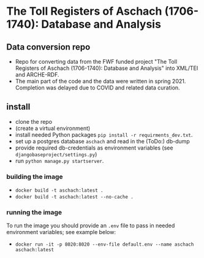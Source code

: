 # The Toll Registers of Aschach (1706-1740): Database and Analysis

## Data conversion repo

* Repo for converting data from the FWF funded project "The Toll Registers of Aschach (1706-1740): Database and Analysis" into XML/TEI and ARCHE-RDF.
* The main part of the code and the data were written in spring 2021. Completion was delayed due to COVID and related data curation.


## install

* clone the repo
* (create a virtual environment)
* install needed Python packages `pip install -r requirments_dev.txt`. 
* set up a postgres database `aschach` and read in the (ToDo:) db-dump
* provide required db-credentials as environment variables (see `djangobaseproject/settings.py`)
* run `python manage.py startserver`.


### building the image

* `docker build -t aschach:latest .`
* `docker build -t aschach:latest --no-cache .`


### running the image

To run the image you should provide an `.env` file to pass in needed environment variables; see example below:

* `docker run -it -p 8020:8020 --env-file default.env --name aschach aschach:latest`